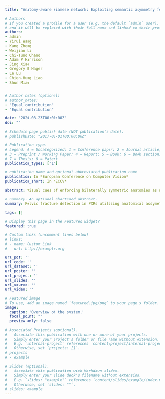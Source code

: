 ```yaml
---
title: "Anatomy-aware siamese network: Exploiting semantic asymmetry for accurate pelvic fracture detection in x-ray images"

# Authors
# If you created a profile for a user (e.g. the default `admin` user), write the username (folder name) here 
# and it will be replaced with their full name and linked to their profile.
authors:
- admin
- Yirui Wang
- Kang Zheng
- Weijian Li
- Chi-Tung Chang
- Adam P Harrison
- Jing Xiao
- Gregory D Hager
- Le Lu
- Chien-Hung Liao
- Shun Miao


# Author notes (optional)
# author_notes:
- "Equal contribution"
- "Equal contribution"

date: "2020-08-23T00:00:00Z"
doi: ""

# Schedule page publish date (NOT publication's date).
# publishDate: "2017-01-01T00:00:00Z"

# Publication type.
# Legend: 0 = Uncategorized; 1 = Conference paper; 2 = Journal article;
# 3 = Preprint / Working Paper; 4 = Report; 5 = Book; 6 = Book section;
# 7 = Thesis; 8 = Patent
publication_types: ["1"]

# Publication name and optional abbreviated publication name.
publication: In *European Conference on Computer Vision*
publication_short: In *ECCV*

abstract: Visual cues of enforcing bilaterally symmetric anatomies as normal findings are widely used in clinical practice to disambiguate subtle abnormalities from medical images. So far, inadequate research attention has been received on effectively emulating this practice in computer-aided diagnosis (CAD) methods. In this work, we exploit semantic anatomical symmetry or asymmetry analysis in a complex CAD scenario, i.e., anterior pelvic fracture detection in trauma pelvic X-rays (PXRs), where semantically pathological (refer to as fracture) and non-pathological (*e.g.* pose) asymmetries both occur. Visually subtle yet pathologically critical fracture sites can be missed even by experienced clinicians, when limited diagnosis time is permitted in emergency care. We propose a novel fracture detection framework that builds upon a Siamese network enhanced with a spatial transformer layer to holistically analyze symmetric image features. Image features are spatially formatted to encode bilaterally symmetric anatomies. A new contrastive feature learning component in our Siamese network is designed to optimize the deep image features being more salient corresponding to the underlying semantic asymmetries (caused by pelvic fracture occurrences). Our proposed method have been extensively evaluated on 2,359 PXRs from unique patients (the largest study to-date), and report an area under ROC curve score of 0.9771. This is the highest among state-of-the-art fracture detection methods, with improved clinical indications.

# Summary. An optional shortened abstract.
summary: Pelvic fracture detection in PXRs utilizing anatomical assymetric information.

tags: []

# Display this page in the Featured widget?
featured: true

# Custom links (uncomment lines below)
# links:
# - name: Custom Link
#   url: http://example.org

url_pdf: ''
url_code: ''
url_dataset: ''
url_poster: ''
url_project: ''
url_slides: ''
url_source: ''
url_video: ''

# Featured image
# To use, add an image named `featured.jpg/png` to your page's folder. 
image:
  caption: 'Overview of the system.'
  focal_point: ""
  preview_only: false

# Associated Projects (optional).
#   Associate this publication with one or more of your projects.
#   Simply enter your project's folder or file name without extension.
#   E.g. `internal-project` references `content/project/internal-project/index.md`.
#   Otherwise, set `projects: []`.
# projects:
# - example

# Slides (optional).
#   Associate this publication with Markdown slides.
#   Simply enter your slide deck's filename without extension.
#   E.g. `slides: "example"` references `content/slides/example/index.md`.
#   Otherwise, set `slides: ""`.
# slides: example
---
```

